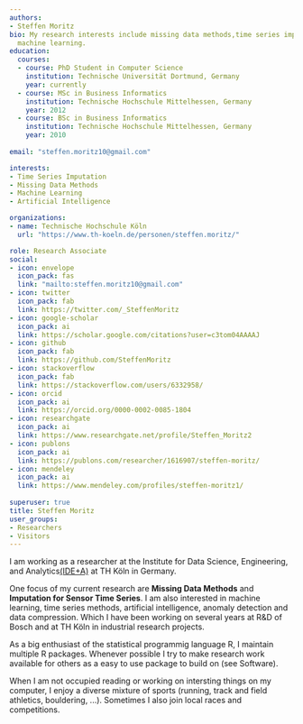 ```yaml
---
authors:
- Steffen Moritz
bio: My research interests include missing data methods,time series imputation, artificial intelligence and
  machine learning.
education:
  courses:
  - course: PhD Student in Computer Science
    institution: Technische Universität Dortmund, Germany
    year: currently
  - course: MSc in Business Informatics
    institution: Technische Hochschule Mittelhessen, Germany
    year: 2012
  - course: BSc in Business Informatics
    institution: Technische Hochschule Mittelhessen, Germany
    year: 2010
    
email: "steffen.moritz10@gmail.com"

interests:
- Time Series Imputation
- Missing Data Methods
- Machine Learning
- Artificial Intelligence

organizations:
- name: Technische Hochschule Köln
  url: "https://www.th-koeln.de/personen/steffen.moritz/"

role: Research Associate
social:
- icon: envelope
  icon_pack: fas
  link: "mailto:steffen.moritz10@gmail.com"
- icon: twitter
  icon_pack: fab
  link: https://twitter.com/_SteffenMoritz
- icon: google-scholar
  icon_pack: ai
  link: https://scholar.google.com/citations?user=c3tom04AAAAJ
- icon: github
  icon_pack: fab
  link: https://github.com/SteffenMoritz
- icon: stackoverflow
  icon_pack: fab
  link: https://stackoverflow.com/users/6332958/
- icon: orcid
  icon_pack: ai
  link: https://orcid.org/0000-0002-0085-1804
- icon: researchgate
  icon_pack: ai
  link: https://www.researchgate.net/profile/Steffen_Moritz2
- icon: publons
  icon_pack: ai
  link: https://publons.com/researcher/1616907/steffen-moritz/
- icon: mendeley
  icon_pack: ai
  link: https://www.mendeley.com/profiles/steffen-moritz1/
  
superuser: true
title: Steffen Moritz
user_groups:
- Researchers
- Visitors
---
```


I am working as a researcher at the Institute for Data Science, Engineering, and Analytics[(IDE+A)](https://www.th-koeln.de/informatik-und-ingenieurwissenschaften/institut-fuer-data-science-engineering-and-analytics_54523.php) at TH Köln in Germany.

One focus of my current research are **Missing Data Methods** and **Imputation for Sensor Time Series**. I am also interested in machine learning, time series methods, artificial intelligence, anomaly detection and data compression. Which I have been working on several years at R&D of Bosch and at TH Köln in industrial research projects. 

As a big enthusiast of the statistical programmig language R, I maintain multiple R packages. Whenever possible I try to make research work available for others as a easy to use package to build on (see Software).

When I am not occupied reading or working on intersting things on my computer, I enjoy a diverse mixture of sports (running, track and field athletics, bouldering, ...). Sometimes I also join local races and competitions.